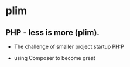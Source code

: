 # plim

## PHP - less is more (plim). 

 - The challenge of smaller project startup PH:P


- using Composer to become great
